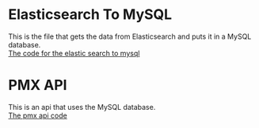 # Elasticsearch To MySQL #
This is the file that gets the data from Elasticsearch and puts it in a MySQL database. \
[The code for the elastic search to mysql](ElasticsearchToMysql)

# PMX API #
This is an api that uses the MySQL database. \
[The pmx api code](PMX-api)
